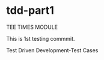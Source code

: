 tdd-part1
=========
TEE TIMES MODULE

This is 1st testing commmit.

Test Driven Development-Test Cases 
